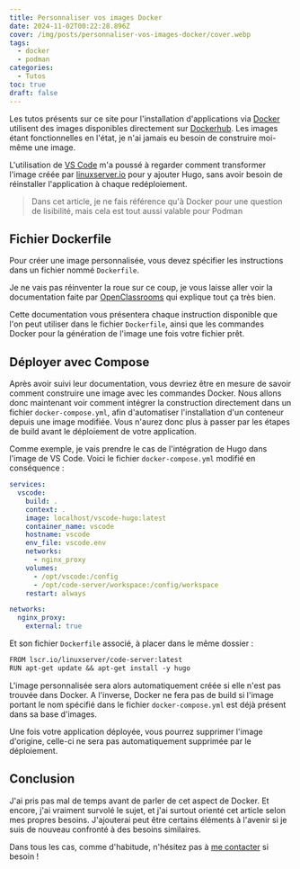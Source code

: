 ```yaml
---
title: Personnaliser vos images Docker
date: 2024-11-02T00:22:28.896Z
cover: /img/posts/personnaliser-vos-images-docker/cover.webp
tags:
  - docker
  - podman
categories:
  - Tutos
toc: true
draft: false
---
```


Les tutos présents sur ce site pour l'installation d'applications via [Docker](/posts/premiers-pas-avec-docker/) utilisent des images disponibles directement sur [Dockerhub](https://hub.docker.com/). Les images étant fonctionnelles en l'état, je n'ai jamais eu besoin de construire moi-même une image.

L'utilisation de [VS Code](/posts/visual-studio-code-dans-son-navigateur/) m'a poussé à regarder comment transformer l'image créée par [linuxserver.io](https://hub.docker.com/r/linuxserver/code-server) pour y ajouter Hugo, sans avoir besoin de réinstaller l'application à chaque redéploiement.

> Dans cet article, je ne fais référence qu'à Docker pour une question de lisibilité, mais cela est tout aussi valable pour Podman

## Fichier Dockerfile

Pour créer une image personnalisée, vous devez spécifier les instructions dans un fichier nommé `Dockerfile`. 

Je ne vais pas réinventer la roue sur ce coup, je vous laisse aller voir la documentation faite par [OpenClassrooms](https://openclassrooms.com/fr/courses/2035766-optimisez-votre-deploiement-en-creant-des-conteneurs-avec-docker/6211517-creez-votre-premier-dockerfile) qui explique tout ça très bien.

Cette documentation vous présentera chaque instruction disponible que l'on peut utiliser dans le fichier `Dockerfile`, ainsi que les commandes Docker pour la génération de l'image une fois votre fichier prêt.

## Déployer avec Compose

Après avoir suivi leur documentation, vous devriez être en mesure de savoir comment construire une image avec les commandes Docker. Nous allons donc maintenant voir comment intégrer la construction directement dans un fichier `docker-compose.yml`, afin d'automatiser l'installation d'un conteneur depuis une image modifiée. Vous n'aurez donc plus à passer par les étapes de build avant le déploiement de votre application.

Comme exemple, je vais prendre le cas de l'intégration de Hugo dans l'image de VS Code. Voici le fichier `docker-compose.yml` modifié en conséquence :

```yml
services:
  vscode:
    build: .
    context: .
    image: localhost/vscode-hugo:latest
    container_name: vscode
    hostname: vscode
    env_file: vscode.env
    networks:
      - nginx_proxy
    volumes:
      - /opt/vscode:/config
      - /opt/code-server/workspace:/config/workspace
    restart: always

networks:
  nginx_proxy:
    external: true
```

Et son fichier `Dockerfile` associé, à placer dans le même dossier :

```txt
FROM lscr.io/linuxserver/code-server:latest
RUN apt-get update && apt-get install -y hugo
```

L'image personnalisée sera alors automatiquement créée si elle n'est pas trouvée dans Docker. A l'inverse, Docker ne fera pas de build si l'image portant le nom spécifié dans le fichier `docker-compose.yml` est déjà présent dans sa base d'images.

Une fois votre application déployée, vous pourrez supprimer l'image d'origine, celle-ci ne sera pas automatiquement supprimée par le déploiement.

## Conclusion

J'ai pris pas mal de temps avant de parler de cet aspect de Docker. Et encore, j'ai vraiment survolé le sujet, et j'ai surtout orienté cet article selon mes propres besoins. J'ajouterai peut être certains éléments à l'avenir si je suis de nouveau confronté à des besoins similaires.

Dans tous les cas, comme d'habitude, n'hésitez pas à [me contacter](mailto:contact@jeremky.fr) si besoin !
